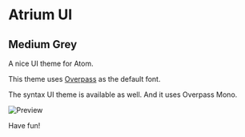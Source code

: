 # Atrium UI
## Medium Grey

A nice UI theme for Atom.

This theme uses [Overpass](http://overpassfont.org/) as the default font.

The syntax UI theme is available as well. And it uses Overpass Mono.

![Preview](atrium-ui-preview-1280.jpg)

Have fun!
